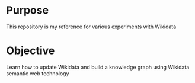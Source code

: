 # Purpose
This repository is my reference for various experiments with Wikidata

# Objective
Learn how to update Wikidata and build a knowledge graph using Wikidata semantic web technology
